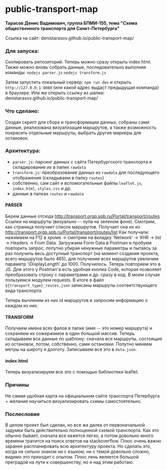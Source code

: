 # public-transport-map

**Тарасов Денис Вадимович, группа БПМИ-155, тема "Схема общественного транспорта для Санкт-Петербурга"**

Ссылка на сайт: denistarasov.github.io/public-transport-map/

### Для запуска:
Скопировать репозиторий. Теперь можно сразу открыть index.html. Также можно вновь собрать данные, последовательно выполняя команды:
`nodejs parser.js`
`nodejs transform.js`

Затем запустить локальный сервер: `npm run dev` и открыть `http://127.0.0.1:8080` (или какой адрес выдаст предыдущая компанда) в браузере. Или же открыть ссылку из шапки: denistarasov.github.io/public-transport-map/

### Что сделано:
Создан скрипт для сбора и трансформации данных, собраны сами данные, реализована визуализация маршрутов, а также возможность покрасить отдельные маршруты, выбрать другие маркеры для остановок.

### Архитектура:
- `parser.js`: парсинг данных с сайта Петербургского транспорта и складирование их в папке `rawdata`
- `transform.js`: преобразование данных из `rawdata` для последующего отображения (складываем в папку `routes`)
- собственно, сам сайт и вспомогательные файлы `leaflet.js`, `index.html`, `styles.css` и др.
- данные в папках `routes` и `rawdata`

#### PARSER
Берем данные отсюда http://transport.orgp.spb.ru/Portal/transport/routes
Ссылки на маршруты (визуально -- лупа на зеленом фоне).
Смотрим, как страница получает список маршрутов.
Получает она их из http://transport.orgp.spb.ru/Portal/transport/routes/list
Как получали: нажимаем на F12 в хроме -> смотрим на вкладку 'Network' -> XHR -> list -> Headers -> From Data.
Загружаем Form Data в Postman и пробуем повторить запрос, попутно убирая ненужные параметры и пытаясь за раз получить весь доступный транспорт (на момент создания проекта, всего маршрутов было 465), для получения всех маршрутов увеличим параметр 'iDisplayLength' до 1000.
Получилось. Теперь повторяем это в JS. Для этого у Postman'а есть удобная кнопка Code, которая позволяет преобразовать строку с параметрами и др. сразу в код. В моем случае пользуемся модулем requests.
В итоге в файл `${transport_type}_routes.json` записаны маршруты соответствующего вида транспорта.

Теперь вычленим из них id маршрутов и запросим информацию о каждом из них.

#### TRANSFORM
Получаем имена всех фалов в папке (имя -- это номер маршрута) и сохраняем их сожержимое в один большой массив.
Теперь складываем все данные по шаблону: сначала все маршруты, состоящие из остановок, потом, собственно, сами остановки.
Попутно меняем метры на широту и долготу.
Записываем все это в `data.json`.

#### index.html
Теперь визуализируем все это с помощью библиотеки leaflet.

### Причины
Не самая удобная карта на официальном сайте транспорта Петербурга + желание научиться визуализировать схемы самостоятельно.

### Послесловие

В целом проект был сделан, но все же далек от первоначальной задумки быть действительно полноценной схемой транспорта. Как это обычно бывает, сначала все кажется легко, а потом довольно много времени тратится на поиск ответов на stackoverflow. Плюс очень важно заранее распланировать всю архитектуру проекта. Но сделать это, когда не сильно знаком ни с языком, ни с темой довольно сложно, видимо это приходит с опытом. Плюс лень является большой преградой на пути к совершенству, но я над этим работаю.